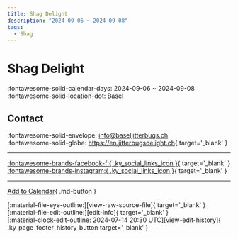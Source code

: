 ```yaml
---
title: Shag Delight
description: "2024-09-06 ~ 2024-09-08"
tags:
  - Shag
---
```


# Shag Delight 

:fontawesome-solid-calendar-days: 2024-09-06 ~ 2024-09-08  
:fontawesome-solid-location-dot: Basel  

## Contact

:fontawesome-solid-envelope: <info@baseljitterbugs.ch>  
:fontawesome-solid-globe: <https://en.jitterbugsdelight.ch>{ target='_blank' }  

---

 [:fontawesome-brands-facebook-f:{ .ky_social_links_icon }](https://www.facebook.com/baseljtterbugs){ target='_blank' } [:fontawesome-brands-instagram:{ .ky_social_links_icon }](https://instagram.com/baseljitterbugs){ target='_blank' }

---

[Add to Calendar](https://swing.news/ics/en/2024/de_CH/shag-delight-2024.ics){ .md-button }

<div class="ky_page_footer" markdown>
<div class="ky_page_footer_trailing" markdown="span">
[:material-file-eye-outline:][view-raw-source-file]{ target='_blank' }
[:material-file-edit-outline:][edit-info]{ target='_blank' }
</div>
<div class="ky_page_footer_leading" markdown="span">
[:material-clock-edit-outline: 2024-07-14 20:30 UTC][view-edit-history]{ .ky_page_footer_history_button target='_blank' }
</div>
</div>

[view-raw-source-file]: https://github.com/swingdance/events/blob/main/2024/de_CH/shag-delight-2024.json "View Raw Source File"
[edit-info]: https://github.com/swingdance/events/issues/new?assignees=&labels=update+event&projects=&template=03-update_entity.yml&title=%5B2024%2Fde_CH%5D%20Shag%20Delight&region=de_CH&year=2024&id=shag-delight-2024&name=Shag%20Delight&org_id= "Edit Info"

[view-edit-history]: https://github.com/swingdance/events/commits/main/2024/de_CH/shag-delight-2024.json "View Edit History"
